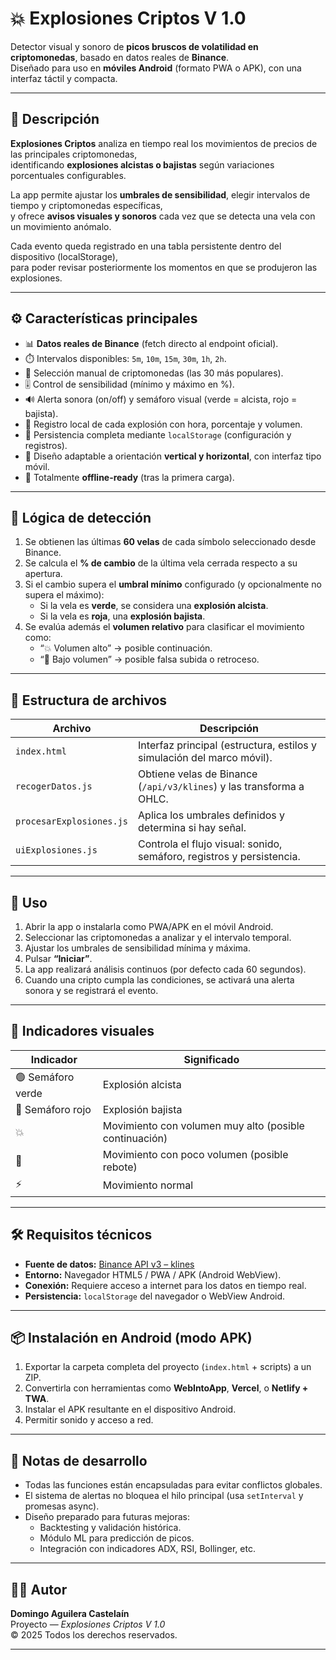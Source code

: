 ﻿# 💥 Explosiones Criptos V 1.0

Detector visual y sonoro de **picos bruscos de volatilidad en criptomonedas**, basado en datos reales de **Binance**.  
Diseñado para uso en **móviles Android** (formato PWA o APK), con una interfaz táctil y compacta.

---

## 🚀 Descripción

**Explosiones Criptos** analiza en tiempo real los movimientos de precios de las principales criptomonedas,  
identificando **explosiones alcistas o bajistas** según variaciones porcentuales configurables.

La app permite ajustar los **umbrales de sensibilidad**, elegir intervalos de tiempo y criptomonedas específicas,  
y ofrece **avisos visuales y sonoros** cada vez que se detecta una vela con un movimiento anómalo.

Cada evento queda registrado en una tabla persistente dentro del dispositivo (localStorage),  
para poder revisar posteriormente los momentos en que se produjeron las explosiones.

---

## ⚙️ Características principales

- 📊 **Datos reales de Binance** (fetch directo al endpoint oficial).  
- ⏱️ Intervalos disponibles: `5m`, `10m`, `15m`, `30m`, `1h`, `2h`.  
- 💎 Selección manual de criptomonedas (las 30 más populares).  
- 🎚️ Control de sensibilidad (mínimo y máximo en %).  
- 🔊 Alerta sonora (on/off) y semáforo visual (verde = alcista, rojo = bajista).  
- 🧮 Registro local de cada explosión con hora, porcentaje y volumen.  
- 💾 Persistencia completa mediante `localStorage` (configuración y registros).  
- 📱 Diseño adaptable a orientación **vertical y horizontal**, con interfaz tipo móvil.  
- 🧭 Totalmente **offline-ready** (tras la primera carga).

---

## 🧠 Lógica de detección

1. Se obtienen las últimas **60 velas** de cada símbolo seleccionado desde Binance.  
2. Se calcula el **% de cambio** de la última vela cerrada respecto a su apertura.  
3. Si el cambio supera el **umbral mínimo** configurado (y opcionalmente no supera el máximo):  
   - Si la vela es **verde**, se considera una **explosión alcista**.  
   - Si la vela es **roja**, una **explosión bajista**.  
4. Se evalúa además el **volumen relativo** para clasificar el movimiento como:
   - “💥 Volumen alto” → posible continuación.  
   - “🔹 Bajo volumen” → posible falsa subida o retroceso.  

---

## 🧩 Estructura de archivos

| Archivo | Descripción |
|----------|-------------|
| `index.html` | Interfaz principal (estructura, estilos y simulación del marco móvil). |
| `recogerDatos.js` | Obtiene velas de Binance (`/api/v3/klines`) y las transforma a OHLC. |
| `procesarExplosiones.js` | Aplica los umbrales definidos y determina si hay señal. |
| `uiExplosiones.js` | Controla el flujo visual: sonido, semáforo, registros y persistencia. |

---

## 📲 Uso

1. Abrir la app o instalarla como PWA/APK en el móvil Android.  
2. Seleccionar las criptomonedas a analizar y el intervalo temporal.  
3. Ajustar los umbrales de sensibilidad mínima y máxima.  
4. Pulsar **“Iniciar”**.  
5. La app realizará análisis continuos (por defecto cada 60 segundos).  
6. Cuando una cripto cumpla las condiciones, se activará una alerta sonora y se registrará el evento.

---

## 🧠 Indicadores visuales

| Indicador | Significado |
|------------|-------------|
| 🟢 Semáforo verde | Explosión alcista |
| 🔴 Semáforo rojo | Explosión bajista |
| 💥 | Movimiento con volumen muy alto (posible continuación) |
| 🔹 | Movimiento con poco volumen (posible rebote) |
| ⚡ | Movimiento normal |

---

## 🛠️ Requisitos técnicos

- **Fuente de datos:** [Binance API v3 – klines](https://api.binance.com/api/v3/klines)  
- **Entorno:** Navegador HTML5 / PWA / APK (Android WebView).  
- **Conexión:** Requiere acceso a internet para los datos en tiempo real.  
- **Persistencia:** `localStorage` del navegador o WebView Android.  

---

## 📦 Instalación en Android (modo APK)

1. Exportar la carpeta completa del proyecto (`index.html` + scripts) a un ZIP.  
2. Convertirla con herramientas como **WebIntoApp**, **Vercel**, o **Netlify + TWA**.  
3. Instalar el APK resultante en el dispositivo Android.  
4. Permitir sonido y acceso a red.

---

## 🧭 Notas de desarrollo

- Todas las funciones están encapsuladas para evitar conflictos globales.  
- El sistema de alertas no bloquea el hilo principal (usa `setInterval` y promesas async).  
- Diseño preparado para futuras mejoras:  
  - Backtesting y validación histórica.  
  - Módulo ML para predicción de picos.  
  - Integración con indicadores ADX, RSI, Bollinger, etc.  

---

## 👨‍💻 Autor

**Domingo Aguilera Castelaín**  
Proyecto — _Explosiones Criptos V 1.0_  
© 2025 Todos los derechos reservados.

---
